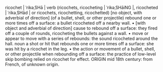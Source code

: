 ricochet | ˈrikəˌSHā |
verb (ricochets, ricocheting | ˈrikəˌSHāiNG |, ricocheted | ˈrikəˌSHād | or ricochets, ricochetting, ricochetted) [no object, with adverbial of direction]
(of a bullet, shell, or other projectile) rebound one or more times off a surface: a bullet ricocheted off a nearby wall.
• [with object and adverbial of direction] cause to rebound off a surface: they fired off a couple of rounds, ricocheting the bullets against a wall.
• move or appear to move with a series of rebounds: the sound ricocheted around the hall.
noun
a shot or hit that rebounds one or more times off a surface: she was hit by a ricochet in the leg.
• the action or movement of a bullet, shell, or other projectile when rebounding off a surface: the practice of low-level skip bombing relied on ricochet for effect.
ORIGIN
mid 18th century: from French, of unknown origin.
